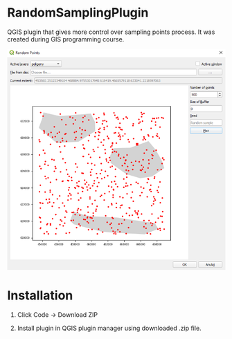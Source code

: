 # RandomSamplingPlugin

QGIS plugin that gives more control over sampling points process.
It was created during GIS programming course.

![](screenshot.png)

# Installation

1. Click Code -> Download ZIP

2. Install plugin in QGIS plugin manager using downloaded .zip file.
